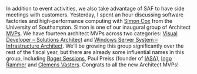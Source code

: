 In addition to event activities, we also take advantage of SAF to have
side meetings with customers. Yesterday, I spent an hour discussing
software factories and high-performance computing with [Simon
Cox](http://www.soton.ac.uk/~sjc/) from the University of Southampton.
Simon is one of our inaugural group of Architect
[MVPs](http://mvp.support.microsoft.com/default.aspx?scid=fh;EN-US;mvpaward&style=TOC#Visual%20Developer%20-%20Solutions%20Architect).
We have fourteen architect MVPs across two categories: [Visual Developer
– Solutions
Architect](http://mvp.support.microsoft.com/default.aspx?scid=fh;EN-US;mvpaward&style=TOC#Visual%20Developer%20-%20Solutions%20Architect)
and [Windows Server System – Infrastructure
Architect](http://mvp.support.microsoft.com/default.aspx?scid=fh;EN-US;mvpaward&style=TOC#Windows%20Server%20System%20-%20Infrastructure%20Architect).
We’ll be growing this group significantly over the rest of the fiscal
year, but there are already some influential names in this group,
including [Roger Sessions](http://www.objectwatch.com/about_us.htm),
Paul Preiss (founder of [IASA](http://www.iasarchitects.org/)), [Ingo
Rammer](http://www.thinktecture.com/staff/ingo/Weblog/) and [Clemens
Vasters](http://staff.newtelligence.net/clemensv/). Congrats to all the
new Architect MVPs!
